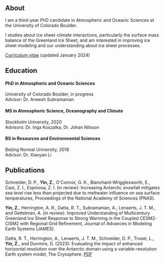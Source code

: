 ## About

I am a third-year PhD candidate in Atmospheric and Oceanic Sciences at the University of Colorado Boulder.

I studies about ice sheet-climate interactions, particularly the surface mass balance of the Greenland Ice Sheet, and am interested in improving ice sheet modeling and our understanding about ice sheet processes.

[Curriculum vitae](./assets/doc/CV_Ziqi_Yin_202401.pdf) (updated January 2024)


## Education

#### PhD in Atmospheric and Oceanic Sciences
University of Colorado Boulder, in progress
<br>
Advisor: Dr. Aneesh Subramanian

#### MS in Atmospheric Science, Oceanography and Climate
Stockholm University, 2020
<br>
Advisors: Dr. Inga Koszalka, Dr. Johan Nilsson

#### BS in Resources and Environmental Sciences
Beijing Normal University, 2018
<br>
Advisor: Dr. Xiaoyan Li


## Publications

Schneider, D. P., <b>Yin, Z.</b>, O'Connor, G. K., Blanchard-Wrigglesworth, E., Cast, Z. I., Espinosa, Z. I. (in review): Increasing Antarctic snowfall mitigates sea level rise less than projected due to meltwater influence on sea surface temperatures, Proceedings of the National Academy of Sciences (PNAS). 

<b>Yin, Z.</b>, Herrington, A. R., Datta, R. T., Subramanian, A., Lenaerts, J. T. M., and Gettelman, A. (in review): Improved Understanding of Multicentury Greenland Ice Sheet Response to Strong Warming in the Coupled CESM2-CISM2 with Regional Grid Refinement, Journal of Advances in Modeling Earth Systems (JAMES).

Datta, R. T., Herrington, A., Lenaerts, J. T. M., Schneider, D. P., Trusel, L., <b>Yin, Z.</b>, and Dunmire, D. (2023): Evaluating the impact of enhanced horizontal resolution over the Antarctic domain using a variable-resolution Earth system model, The Cryosphere. [PDF](https://tc.copernicus.org/articles/17/3847/2023/tc-17-3847-2023.pdf)




